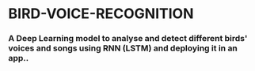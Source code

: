 # BIRD-VOICE-RECOGNITION
<h3> A Deep Learning model to analyse and detect different birds' voices and songs using RNN (LSTM) and deploying it in an app..
</h3>
